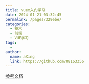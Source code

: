 ```yaml
---
title: vuex入门学习
date: 2024-01-21 03:32:45
permalink: /pages/329ebe/
categories:
  - 技术
  - 前端
  - VUE学习
tags:
  - 
author: 
  name: aXing
  link: https://github.com/08163356
---
```

[参考文档](https://juejin.cn/post/7006890304217284638)